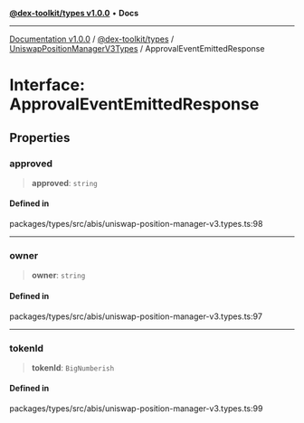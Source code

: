 [**@dex-toolkit/types v1.0.0**](../../../README.md) • **Docs**

***

[Documentation v1.0.0](../../../../../packages.md) / [@dex-toolkit/types](../../../README.md) / [UniswapPositionManagerV3Types](../README.md) / ApprovalEventEmittedResponse

# Interface: ApprovalEventEmittedResponse

## Properties

### approved

> **approved**: `string`

#### Defined in

packages/types/src/abis/uniswap-position-manager-v3.types.ts:98

***

### owner

> **owner**: `string`

#### Defined in

packages/types/src/abis/uniswap-position-manager-v3.types.ts:97

***

### tokenId

> **tokenId**: `BigNumberish`

#### Defined in

packages/types/src/abis/uniswap-position-manager-v3.types.ts:99
